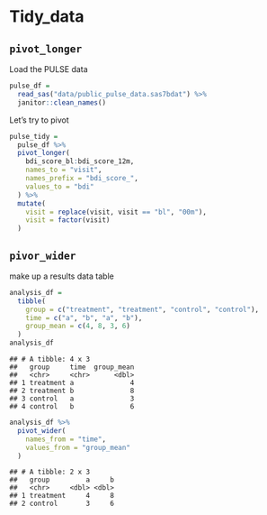 Tidy\_data
================

## `pivot_longer`

Load the PULSE data

``` r
pulse_df = 
  read_sas("data/public_pulse_data.sas7bdat") %>% 
  janitor::clean_names()
```

Let’s try to pivot

``` r
pulse_tidy = 
  pulse_df %>% 
  pivot_longer(
    bdi_score_bl:bdi_score_12m,
    names_to = "visit",
    names_prefix = "bdi_score_",
    values_to = "bdi"
  ) %>% 
  mutate(
    visit = replace(visit, visit == "bl", "00m"),
    visit = factor(visit)
  )
```

## `pivor_wider`

make up a results data table

``` r
analysis_df = 
  tibble(
    group = c("treatment", "treatment", "control", "control"),
    time = c("a", "b", "a", "b"),
    group_mean = c(4, 8, 3, 6)
  )
analysis_df
```

    ## # A tibble: 4 x 3
    ##   group     time  group_mean
    ##   <chr>     <chr>      <dbl>
    ## 1 treatment a              4
    ## 2 treatment b              8
    ## 3 control   a              3
    ## 4 control   b              6

``` r
analysis_df %>% 
  pivot_wider(
    names_from = "time",
    values_from = "group_mean"
  )
```

    ## # A tibble: 2 x 3
    ##   group         a     b
    ##   <chr>     <dbl> <dbl>
    ## 1 treatment     4     8
    ## 2 control       3     6
